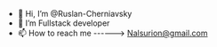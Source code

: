 - 👋 Hi, I’m @Ruslan-Cherniavsky
- 👀 I’m Fullstack developer 
- 📫 How to reach me ------> Nalsurion@gmail.com

<!---
Ruslan-Cherniavsky/Ruslan-Cherniavsky is a ✨ special ✨ repository because its `README.md` (this file) appears on your GitHub profile.
You can click the Preview link to take a look at your changes.
--->
